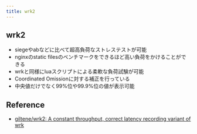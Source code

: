```yaml
---
title: wrk2
---
```


## wrk2

* siegeやabなどに比べて超高負荷なストレステストが可能
* nginxのstatic filesのベンチマークをできるほど高い負荷をかけることができる
* wrkと同様にluaスクリプトによる柔軟な負荷試験が可能
* Coordinated Omissionに対する補正を行っている
* 中央値だけでなく99%位や99.9%位の値が表示可能

## Reference
* [giltene/wrk2: A constant throughput, correct latency recording variant of wrk](https://github.com/giltene/wrk2)
